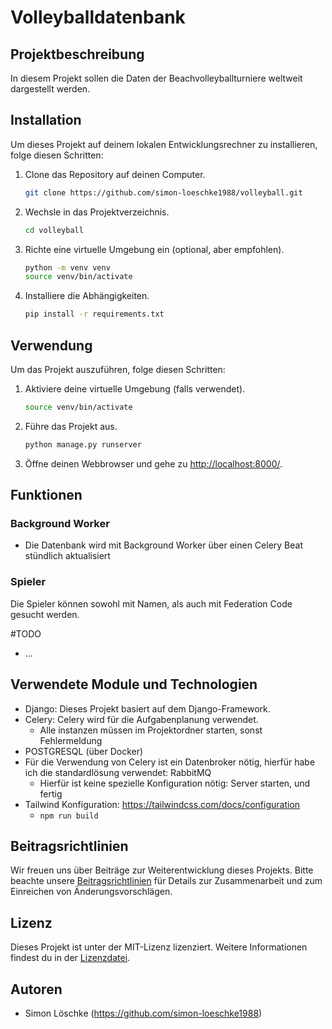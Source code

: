 
# Volleyballdatenbank

## Projektbeschreibung
In diesem Projekt sollen die Daten der Beachvolleyballturniere weltweit dargestellt werden.

## Installation
Um dieses Projekt auf deinem lokalen Entwicklungsrechner zu installieren, folge diesen Schritten:

1. Clone das Repository auf deinen Computer.
   ```sh
   git clone https://github.com/simon-loeschke1988/volleyball.git
   ```

2. Wechsle in das Projektverzeichnis.
   ```sh
   cd volleyball
   ```

3. Richte eine virtuelle Umgebung ein (optional, aber empfohlen).
   ```sh
   python -m venv venv
   source venv/bin/activate
   ```

4. Installiere die Abhängigkeiten.
   ```sh
   pip install -r requirements.txt
   ```

## Verwendung
Um das Projekt auszuführen, folge diesen Schritten:

1. Aktiviere deine virtuelle Umgebung (falls verwendet).
   ```sh
   source venv/bin/activate
   ```

2. Führe das Projekt aus.
   ```sh
   python manage.py runserver
   ```

3. Öffne deinen Webbrowser und gehe zu [http://localhost:8000/](http://localhost:8000/).

## Funktionen

### Background Worker

- Die Datenbank wird mit Background Worker über einen Celery Beat stündlich aktualisiert

### Spieler

Die Spieler können sowohl mit Namen, als auch mit Federation Code gesucht werden.

#TODO
- ...

## Verwendete Module und Technologien
- Django: Dieses Projekt basiert auf dem Django-Framework.
- Celery: Celery wird für die Aufgabenplanung verwendet.
  - Alle instanzen müssen im Projektordner starten, sonst Fehlermeldung
- POSTGRESQL (über Docker)
- Für die Verwendung von Celery ist ein Datenbroker nötig, hierfür habe ich die standardlösung verwendet: RabbitMQ
  - Hierfür ist keine spezielle Konfiguration nötig: Server starten, und fertig
- Tailwind Konfiguration: https://tailwindcss.com/docs/configuration
  - `npm run build`

## Beitragsrichtlinien
Wir freuen uns über Beiträge zur Weiterentwicklung dieses Projekts. Bitte beachte unsere [Beitragsrichtlinien](CONTRIBUTING.md) für Details zur Zusammenarbeit und zum Einreichen von Änderungsvorschlägen.

## Lizenz
Dieses Projekt ist unter der MIT-Lizenz lizenziert. Weitere Informationen findest du in der [Lizenzdatei](LICENSE).

## Autoren
- Simon Löschke (https://github.com/simon-loeschke1988)


